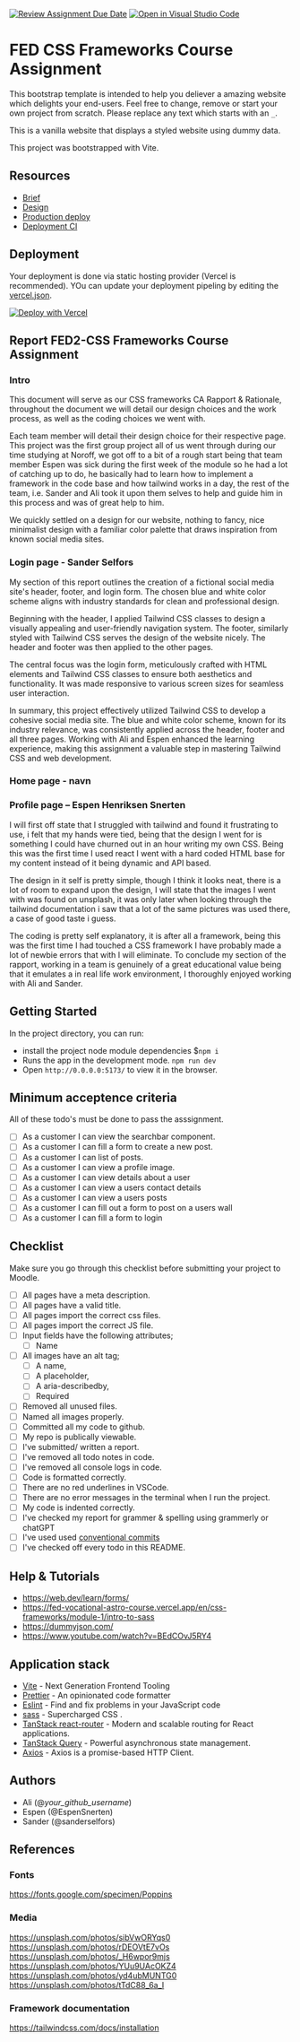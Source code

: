 [![Review Assignment Due Date](https://classroom.github.com/assets/deadline-readme-button-24ddc0f5d75046c5622901739e7c5dd533143b0c8e959d652212380cedb1ea36.svg)](https://classroom.github.com/a/WzuOnFrK)
[![Open in Visual Studio Code](https://classroom.github.com/assets/open-in-vscode-718a45dd9cf7e7f842a935f5ebbe5719a5e09af4491e668f4dbf3b35d5cca122.svg)](https://classroom.github.com/online_ide?assignment_repo_id=11650804&assignment_repo_type=AssignmentRepo)

# FED CSS Frameworks Course Assignment

This bootstrap template is intended to help you deliever a amazing website which delights your end-users. Feel free to change, remove or start your own project from scratch. Please replace any text which starts with an `_`.

This is a vanilla website that displays a styled website using dummy data.

This project was bootstrapped with Vite.

## Resources

<!-- You must replace these links -->

- [Brief](https://fed-vocational-astro-course.vercel.app/en/css-frameworks/ca/ca)
- [Design](https://www.figma.com/file/yRXnqBF2sY3ZUJGe0RfsuS/Css-Frameworks-CA?type=design&node-id=4%3A2&mode=design&t=2GiLNcCdIppbTa1c-1)
- [Production deploy](https://social-media2.netlify.app/)
- [Deployment CI](_LINK_TO_NETLIFY_VERCEL_DASHBOARD_)

## Deployment

Your deployment is done via static hosting provider (Vercel is recommended).
YOu can update your deployment pipeling by editing the [vercel.json](https://vercel.com/docs/concepts/projects/project-configuration).

[![Deploy with Vercel](https://vercel.com/button)](https://vercel.com/new/clone?repository-url=https%3A%2F%2Fgithub.com%2FS3ak%2Ffed1-exam-vanilla-frontend-website&env=API_TOKEN,API_SECRET&envDescription=The%20API_TOKEN%20is%20needed%20to%20access%20a%20secure%20API%20endpoint.%20This%20can%20be%20the%20Authorization%20%60Bearer%20Token%60%20header%20used%20to%20make%20queries.&envLink=https%3A%2F%2Fvitejs.dev%2Fguide%2Fenv-and-mode.html&project-name=exam-front-end&repository-name=fed1-exam-vanilla-frontend-website&skippable-integrations=1)

## Report FED2-CSS Frameworks Course Assignment

### Intro

This document will serve as our CSS frameworks CA Rapport & Rationale, throughout the document we will detail our design choices and the work process, as well as the coding choices we went with.

Each team member will detail their design choice for their respective page.
This project was the first group project all of us went through during our time studying at Noroff, we got off to a bit of a rough start being that team member Espen was sick during the first week of the module so he had a lot of catching up to do, he basically had to learn how to implement a framework in the code base and how tailwind works in a day, the rest of the team, i.e. Sander and Ali took it upon them selves to help and guide him in this process and was of great help to him.

We quickly settled on a design for our website, nothing to fancy, nice minimalist design with a familiar color palette that draws inspiration from known social media sites.

### Login page - Sander Selfors

My section of this report outlines the creation of a fictional social media site's header, footer, and login form. The chosen blue and white color scheme aligns with industry standards for clean and professional design.

Beginning with the header, I applied Tailwind CSS classes to design a visually appealing and user-friendly navigation system. The footer, similarly styled with Tailwind CSS serves the design of the website nicely. The header and footer was then applied to the other pages.

The central focus was the login form, meticulously crafted with HTML elements and Tailwind CSS classes to ensure both aesthetics and functionality. It was made responsive to various screen sizes for seamless user interaction.

In summary, this project effectively utilized Tailwind CSS to develop a cohesive social media site. The blue and white color scheme, known for its industry relevance, was consistently applied across the header, footer and all three pages. Working with Ali and Espen enhanced the learning experience, making this assignment a valuable step in mastering Tailwind CSS and web development.

### Home page - navn

### Profile page – Espen Henriksen Snerten

I will first off state that I struggled with tailwind and found it frustrating to use, i felt that my hands were tied, being that the design I went for is something I could have churned out in an hour writing my own CSS.
Being this was the first time I used react I went with a hard coded HTML base for my content instead of it being dynamic and API based.

The design in it self is pretty simple, though I think it looks neat, there is a lot of room to expand upon the design, I will state that the images I went with was found on unsplash, it was only later when looking through the tailwind documentation i saw that a lot of the same pictures was used there, a case of good taste i guess.

The coding is pretty self explanatory, it is after all a framework, being this was the first time I had touched a CSS framework I have probably made a lot of newbie errors that with I will eliminate.
To conclude my section of the rapport, working in a team is genuinely of a great educational value being that it emulates a in real life work environment, I thoroughly enjoyed working with Ali and Sander.

## Getting Started

In the project directory, you can run:

- install the project node module dependencies $`npm i`
- Runs the app in the development mode. `npm run dev`
- Open `http://0.0.0.0:5173/` to view it in the browser.

## Minimum acceptence criteria

All of these todo's must be done to pass the asssignment.

- [ ] As a customer I can view the searchbar component.
- [ ] As a customer I can fill a form to create a new post.
- [ ] As a customer I can list of posts.
- [ ] As a customer I can view a profile image.
- [ ] As a customer I can view details about a user
- [ ] As a customer I can view a users contact details
- [ ] As a customer I can view a users posts
- [ ] As a customer I can fill out a form to post on a users wall
- [ ] As a customer I can fill a form to login

## Checklist

Make sure you go through this checklist before submitting your project to Moodle.

- [ ] All pages have a meta description.
- [ ] All pages have a valid title.
- [ ] All pages import the correct css files.
- [ ] All pages import the correct JS file.
- [ ] Input fields have the following attributes;
  - [ ] Name
- [ ] All images have an alt tag;
  - [ ] A name,
  - [ ] A placeholder,
  - [ ] A aria-describedby,
  - [ ] Required
- [ ] Removed all unused files.
- [ ] Named all images properly.
- [ ] Committed all my code to github.
- [ ] My repo is publically viewable.
- [ ] I've submitted/ written a report.
- [ ] I've removed all todo notes in code.
- [ ] I've removed all console logs in code.
- [ ] Code is formatted correctly.
- [ ] There are no red underlines in VSCode.
- [ ] There are no error messages in the terminal when I run the project.
- [ ] My code is indented correctly.
- [ ] I've checked my report for grammer & spelling using grammerly or chatGPT
- [ ] I've used used [conventional commits](https://www.conventionalcommits.org/en/v1.0.0/)
- [ ] I've checked off every todo in this README.

## Help & Tutorials

- https://web.dev/learn/forms/
- https://fed-vocational-astro-course.vercel.app/en/css-frameworks/module-1/intro-to-sass
- https://dummyjson.com/
- https://www.youtube.com/watch?v=BEdCOvJ5RY4

## Application stack

- [Vite](https://vitejs.dev/) - Next Generation Frontend Tooling
- [Prettier](https://prettier.io/) - An opinionated code formatter
- [Eslint](https://eslint.org/) - Find and fix problems in your JavaScript code
- [sass](https://sass-lang.com/) - Supercharged CSS .
- [TanStack react-router](https://tanstack.com/router/v1) - Modern and scalable routing for React applications.
- [TanStack Query](https://tanstack.com/query/latest) - Powerful asynchronous state management.
- [Axios](https://axios-http.com/docs/intro) - Axios is a promise-based HTTP Client.

## Authors

- Ali (@_your_github_username_)
- Espen (@EspenSnerten)
- Sander (@sanderselfors)

## References

### Fonts

https://fonts.google.com/specimen/Poppins

### Media

https://unsplash.com/photos/sibVwORYqs0
https://unsplash.com/photos/rDEOVtE7vOs
https://unsplash.com/photos/_H6wpor9mjs
https://unsplash.com/photos/YUu9UAcOKZ4
https://unsplash.com/photos/yd4ubMUNTG0
https://unsplash.com/photos/tTdC88_6a_I

### Framework documentation

https://tailwindcss.com/docs/installation

